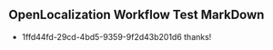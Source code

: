 ## OpenLocalization Workflow Test MarkDown
* 1ffd44fd-29cd-4bd5-9359-9f2d43b201d6 thanks!

<!--HONumber=Sep16_HO1-->


